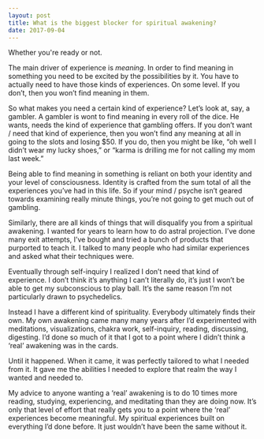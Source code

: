 ```yaml
---
layout: post
title: What is the biggest blocker for spiritual awakening?
date: 2017-09-04
---
```


<p>Whether you're ready or not.</p><p>The main driver of experience is <i>meaning</i>. In order to find meaning in something you need to be excited by the possibilities by it. You have to actually need to have those kinds of experiences. On some level. If you don’t, then you won’t find meaning in them.</p><p>So what makes you need a certain kind of experience? Let’s look at, say, a gambler. A gambler is wont to find meaning in every roll of the dice. He wants, needs the kind of experience that gambling offers. If you don’t want / need that kind of experience, then you won’t find any meaning at all in going to the slots and losing $50. If you do, then you might be like, “oh well I didn’t wear my lucky shoes,” or “karma is drilling me for not calling my mom last week.”</p><p>Being able to find meaning in something is reliant on both your identity and your level of consciousness. Identity is crafted from the sum total of all the experiences you’ve had in this life. So if your mind / psyche isn’t geared towards examining really minute things, you’re not going to get much out of gambling.</p><p>Similarly, there are all kinds of things that will disqualify you from a spiritual awakening. I wanted for years to learn how to do astral projection. I’ve done many exit attempts, I’ve bought and tried a bunch of products that purported to teach it. I talked to many people who had similar experiences and asked what their techniques were.</p><p>Eventually through self-inquiry I realized I don’t need that kind of experience. I don’t think it’s anything I can’t literally do, it’s just I won’t be able to get my subconscious to play ball. It’s the same reason I’m not particularly drawn to psychedelics.</p><p>Instead I have a different kind of spirituality. Everybody ultimately finds their own. My own awakening came many many years after I’d experimented with meditations, visualizations, chakra work, self-inquiry, reading, discussing, digesting. I’d done so much of it that I got to a point where I didn’t think a ‘real’ awakening was in the cards.</p><p>Until it happened. When it came, it was perfectly tailored to what I needed from it. It gave me the abilities I needed to explore that realm the way I wanted and needed to.</p><p>My advice to anyone wanting a ‘real’ awakening is to do 10 times more reading, studying, experiencing, and meditating than they are doing now. It’s only that level of effort that really gets you to a point where the ‘real’ experiences become meaningful. My spiritual experiences built on everything I’d done before. It just wouldn’t have been the same without it.</p>
